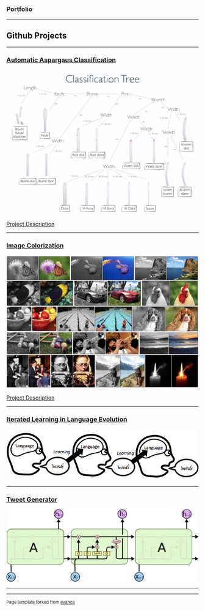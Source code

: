 ### Portfolio

---

## Github Projects

---

### [Automatic Aspargaus Classification](https://github.com/CogSciUOS/asparagus)
<img src="images/ClassificationTree.001.jpeg?raw=true"/>

[Project Description](https://github.com/sophiasw/sophiasw.github.io/blob/master/asparagus.md)

---
### [Image Colorization](https://github.com/marumse/colorize_images)
<img src="images/color.jpg?raw=true"/>

[Project Description](https://github.com/sophiasw/sophiasw.github.io/blob/master/color.md)

---
### [Iterated Learning in Language Evolution](https://github.com/sophiasw/MoLE-Final-project)
<img src="images/iterated_learning.png?raw=true"/>

---
### [Tweet Generator](https://github.com/sophiasw/TwitterRNN)
<img src="images/LSTM3-chain.png?raw=true"/>

---

---
<p style="font-size:11px">Page template forked from <a href="https://github.com/evanca/quick-portfolio">evanca</a></p>
<!-- Remove above link if you don't want to attibute -->
